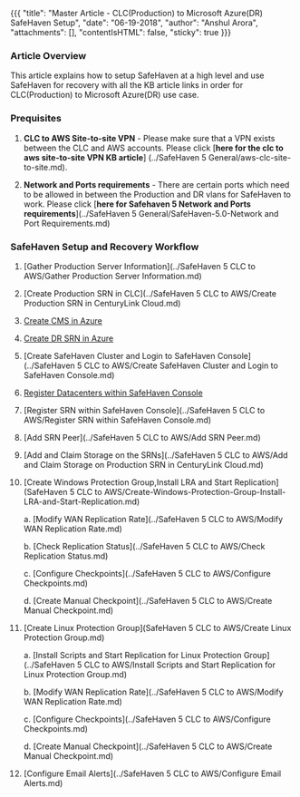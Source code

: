 {{{
  "title": "Master Article - CLC(Production) to Microsoft Azure(DR) SafeHaven Setup",
  "date": "06-19-2018",
  "author": "Anshul Arora",
  "attachments": [],
  "contentIsHTML": false,
  "sticky": true
}}}

### Article Overview
This article explains how to setup SafeHaven at a high level and use SafeHaven for recovery with all the KB article links in order for CLC(Production) to Microsoft Azure(DR) use case.

### Prequisites
1. **CLC to AWS Site-to-site VPN** - Please make sure that a VPN exists between the CLC and AWS accounts. Please click [**here for the clc to aws site-to-site VPN KB article**] (../SafeHaven 5 General/aws-clc-site-to-site.md).

2. **Network and Ports requirements** - There are certain ports which need to be allowed in between the Production and DR vlans for SafeHaven to work. Please click [**here for Safehaven 5 Network and Ports requirements**](../SafeHaven 5 General/SafeHaven-5.0-Network and Port Requirements.md)

### SafeHaven Setup and Recovery Workflow

1. [Gather Production Server Information](../SafeHaven 5 CLC to AWS/Gather Production Server Information.md)

2. [Create Production SRN in CLC](../SafeHaven 5 CLC to AWS/Create Production SRN in CenturyLink Cloud.md)

3. [Create CMS in Azure](CreateCMSAzure.md)

4. [Create DR SRN in Azure](CreateDRSRNAzure.md)

5. [Create SafeHaven Cluster and Login to SafeHaven Console](../SafeHaven 5 CLC to AWS/Create SafeHaven Cluster and Login to SafeHaven Console.md)

6. [Register Datacenters within SafeHaven Console](SiteRegistrationAzure.md)

7. [Register SRN within SafeHaven Console](../SafeHaven 5 CLC to AWS/Register SRN within SafeHaven Console.md)

8. [Add SRN Peer](../SafeHaven 5 CLC to AWS/Add SRN Peer.md)

9. [Add and Claim Storage on the SRNs](../SafeHaven 5 CLC to AWS/Add and Claim Storage on Production SRN in CenturyLink Cloud.md)

10. [Create Windows Protection Group,Install LRA and Start Replication](SafeHaven 5 CLC to AWS/Create-Windows-Protection-Group-Install-LRA-and-Start-Replication.md)

    a. [Modify WAN Replication Rate](../SafeHaven 5 CLC to AWS/Modify WAN Replication Rate.md)

    b. [Check Replication Status](../SafeHaven 5 CLC to AWS/Check Replication Status.md)

    c. [Configure Checkpoints](../SafeHaven 5 CLC to AWS/Configure Checkpoints.md)

    d. [Create Manual Checkpoint](../SafeHaven 5 CLC to AWS/Create Manual Checkpoint.md)

11. [Create Linux Protection Group](SafeHaven 5 CLC to AWS/Create Linux Protection Group.md)

    a. [Install Scripts and Start Replication for Linux Protection Group](../SafeHaven 5 CLC to AWS/Install Scripts and Start Replication for Linux Protection Group.md)

    b. [Modify WAN Replication Rate](../SafeHaven 5 CLC to AWS/Modify WAN Replication Rate.md)

    c. [Configure Checkpoints](../SafeHaven 5 CLC to AWS/Configure Checkpoints.md)

    d. [Create Manual Checkpoint](../SafeHaven 5 CLC to AWS/Create Manual Checkpoint.md)

12.  [Configure Email Alerts](../SafeHaven 5 CLC to AWS/Configure Email Alerts.md)

